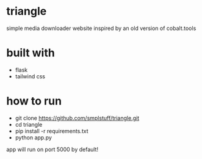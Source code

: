 # triangle
simple media downloader website inspired by an old version of cobalt.tools

# built with
- flask
- tailwind css

# how to run
- git clone https://github.com/smplstuff/triangle.git
- cd triangle
- pip install -r requirements.txt
- python app.py

app will run on port 5000 by default!
